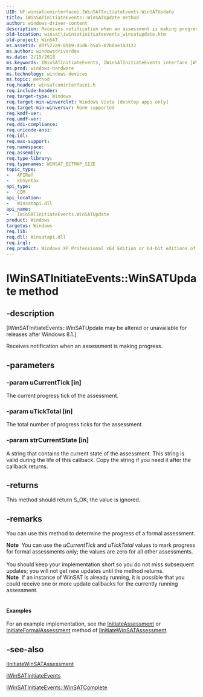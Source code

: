 ```yaml
---
UID: NF:winsatcominterfacei.IWinSATInitiateEvents.WinSATUpdate
title: IWinSATInitiateEvents::WinSATUpdate method
author: windows-driver-content
description: Receives notification when an assessment is making progress.
old-location: winsat\iwinsatinitiateevents_winsatupdate.htm
old-project: WinSAT
ms.assetid: d0f527a9-89b9-45d6-b5a5-82b0ae1ad122
ms.author: windowsdriverdev
ms.date: 2/15/2018
ms.keywords: IWinSATInitiateEvents, IWinSATInitiateEvents interface [WinSAT], WinSATUpdate method, IWinSATInitiateEvents::WinSATUpdate, WinSATUpdate method [WinSAT], WinSATUpdate method [WinSAT], IWinSATInitiateEvents interface, WinSATUpdate,IWinSATInitiateEvents.WinSATUpdate, winsat.iwinsatinitiateevents_winsatupdate, winsatcominterfacei/IWinSATInitiateEvents::WinSATUpdate
ms.prod: windows-hardware
ms.technology: windows-devices
ms.topic: method
req.header: winsatcominterfacei.h
req.include-header: 
req.target-type: Windows
req.target-min-winverclnt: Windows Vista [desktop apps only]
req.target-min-winversvr: None supported
req.kmdf-ver: 
req.umdf-ver: 
req.ddi-compliance: 
req.unicode-ansi: 
req.idl: 
req.max-support: 
req.namespace: 
req.assembly: 
req.type-library: 
req.typenames: WINSAT_BITMAP_SIZE
topic_type:
-	APIRef
-	kbSyntax
api_type:
-	COM
api_location:
-	Winsatapi.dll
api_name:
-	IWinSATInitiateEvents.WinSATUpdate
product: Windows
targetos: Windows
req.lib: 
req.dll: Winsatapi.dll
req.irql: 
req.product: Windows XP Professional x64 Edition or 64-bit editions of     Windows Server 2003
---
```


# IWinSATInitiateEvents::WinSATUpdate method


## -description


<p class="CCE_Message">[IWinSATInitiateEvents::WinSATUpdate may be altered or unavailable for releases after Windows 8.1.]

Receives notification when an assessment is making progress.


## -parameters




### -param uCurrentTick [in]

The current progress tick of the assessment.


### -param uTickTotal [in]

The total number of progress ticks for the assessment.


### -param strCurrentState [in]

A string that contains the current state of the assessment. This string is valid during the life of this callback. Copy the string if you need it after the callback returns.


## -returns



This method should return  S_OK; the value is ignored.




## -remarks



You can use this method to determine the progress of a formal assessment.  

<div class="alert"><b>Note</b>  You can use the <i>uCurrentTick</i> and <i>uTickTotal</i> values to mark progress for formal assessments only; the values are zero for all other assessments.</div>
<div> </div>
You should keep your implementation short so you do not miss subsequent updates; you will not get new updates until the method returns.

<div class="alert"><b>Note</b>  If an instance of WinSAT is already running, it is possible that you could receive one or more update callbacks for the currently running assessment.</div>
<div> </div>

#### Examples

For an example implementation, see the <a href="https://msdn.microsoft.com/c57d88b6-81ac-4314-8593-59a950348be4">InitiateAssessment</a> or <a href="https://msdn.microsoft.com/9425e41c-fe03-4c94-a5eb-686775b5fce7">InitiateFormalAssessment</a> method of <a href="https://msdn.microsoft.com/0b299477-50a4-4f61-a0e5-fdbae239503b">IInitiateWinSATAssessment</a>.

<div class="code"></div>



## -see-also




<a href="https://msdn.microsoft.com/0b299477-50a4-4f61-a0e5-fdbae239503b">IInitiateWinSATAssessment</a>



<a href="https://msdn.microsoft.com/f6ab3284-a76f-4148-ae40-04aa782ea9a7">IWinSATInitiateEvents</a>



<a href="https://msdn.microsoft.com/a7bcd7e6-b8d7-4ec3-84e8-8ccbcd0b4ada">IWinSATInitiateEvents::WinSATComplete</a>
 

 

